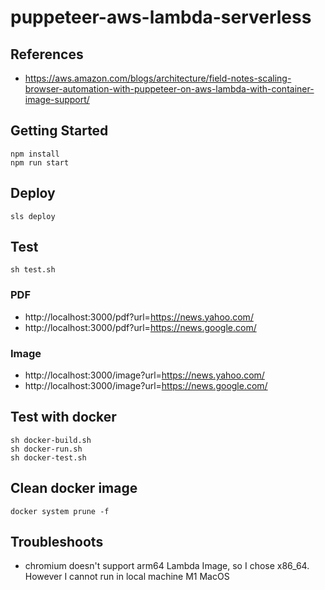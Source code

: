 # puppeteer-aws-lambda-serverless

## References

- https://aws.amazon.com/blogs/architecture/field-notes-scaling-browser-automation-with-puppeteer-on-aws-lambda-with-container-image-support/

## Getting Started

```
npm install
npm run start
```

## Deploy

```
sls deploy
```

## Test

```
sh test.sh
```

### PDF

- http://localhost:3000/pdf?url=https://news.yahoo.com/
- http://localhost:3000/pdf?url=https://news.google.com/

### Image

- http://localhost:3000/image?url=https://news.yahoo.com/
- http://localhost:3000/image?url=https://news.google.com/

## Test with docker

```
sh docker-build.sh
sh docker-run.sh
sh docker-test.sh
```

## Clean docker image

```
docker system prune -f
```

## Troubleshoots

- chromium doesn't support arm64 Lambda Image, so I chose x86_64. However I cannot run in local machine M1 MacOS
